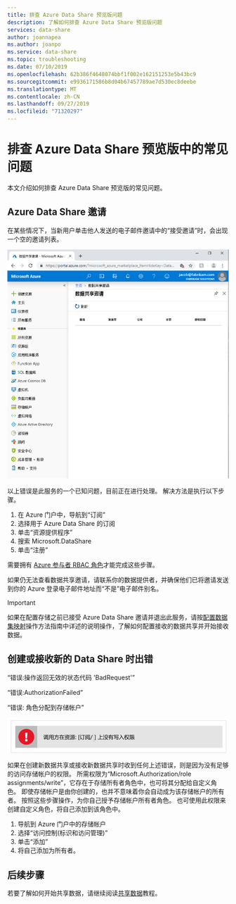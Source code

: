 ```yaml
---
title: 排查 Azure Data Share 预览版问题
description: 了解如何排查 Azure Data Share 预览版问题
services: data-share
author: joannapea
ms.author: joanpo
ms.service: data-share
ms.topic: troubleshooting
ms.date: 07/10/2019
ms.openlocfilehash: 62b386f4648074bbf1f002e162151253e5b43bc9
ms.sourcegitcommit: e9936171586b8d04b67457789ae7d530ec8deebe
ms.translationtype: MT
ms.contentlocale: zh-CN
ms.lasthandoff: 09/27/2019
ms.locfileid: "71320297"
---
```

# <a name="troubleshoot-common-issues-in-azure-data-share-preview"></a>排查 Azure Data Share 预览版中的常见问题

本文介绍如何排查 Azure Data Share 预览版的常见问题。 

## <a name="azure-data-share-invitations"></a>Azure Data Share 邀请 

在某些情况下，当新用户单击他人发送的电子邮件邀请中的“接受邀请”时，会出现一个空的邀请列表。 

![无邀请](media/no-invites.png)

以上错误是此服务的一个已知问题，目前正在进行处理。 解决方法是执行以下步骤。 

1. 在 Azure 门户中，导航到“订阅”
1. 选择用于 Azure Data Share 的订阅
1. 单击“资源提供程序”
1. 搜索 Microsoft.DataShare
1. 单击“注册”

需要拥有 [Azure 参与者 RBAC 角色](https://docs.microsoft.com/azure/role-based-access-control/built-in-roles#contributor)才能完成这些步骤。 

如果仍无法查看数据共享邀请，请联系你的数据提供者，并确保他们已将邀请发送到你的 Azure 登录电子邮件地址而“不是”电子邮件别名。 

> [!IMPORTANT]
> 如果在配置存储之前已接受 Azure Data Share 邀请并退出此服务，请按[配置数据集映射](how-to-configure-mapping.md)操作方法指南中详述的说明操作，了解如何配置接收的数据共享并开始接收数据。 

## <a name="error-when-creating-or-receiving-a-new-data-share"></a>创建或接收新的 Data Share 时出错

“错误:操作返回无效的状态代码 'BadRequest'”

“错误:AuthorizationFailed”

“错误: 角色分配到存储帐户”

![权限错误](media/error-write-privilege.png)

如果在创建新数据共享或接收新数据共享时收到任何上述错误，则是因为没有足够的访问存储帐户的权限。 所需权限为“Microsoft.Authorization/role assignments/write”，它存在于存储所有者角色中，也可将其分配给自定义角色。 即使存储帐户是由你创建的，也并不意味着你会自动成为该存储帐户的所有者。 按照这些步骤操作，为你自己授予存储帐户所有者角色。 也可使用此权限来创建自定义角色，将自己添加到该角色中。  

1. 导航到 Azure 门户中的存储帐户
1. 选择“访问控制(标识和访问管理)”
1. 单击“添加”
1. 将自己添加为所有者。

## <a name="next-steps"></a>后续步骤

若要了解如何开始共享数据，请继续阅读[共享数据](share-your-data.md)教程。

